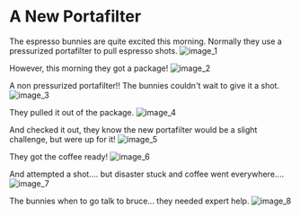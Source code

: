 # A New Portafilter

The espresso bunnies are quite excited this morning. Normally they use a pressurized portafilter to pull espresso shots.
![image_1](pictures/image_1.jpg)
<div style="page-break-after: always;"></div>

However, this morning they got a package!
![image_2](pictures/image_2.jpg)
<div style="page-break-after: always;"></div>

A non pressurized portafilter!! The bunnies couldn't wait to give it a shot.
![image_3](pictures/image_3.jpg)
<div style="page-break-after: always;"></div>

They pulled it out of the package.
![image_4](pictures/image_4.jpg)
<div style="page-break-after: always;"></div>

And checked it out, they know the new portafilter would be a slight challenge, but were up for it!
![image_5](pictures/image_5.jpg)
<div style="page-break-after: always;"></div>

They got the coffee ready!
![image_6](pictures/image_6.jpg)
<div style="page-break-after: always;"></div>

And attempted a shot.... but disaster stuck and coffee went everywhere....
![image_7](pictures/image_7.jpg)
<div style="page-break-after: always;"></div>

The bunnies when to go talk to bruce... they needed expert help.
![image_8](pictures/image_8.jpg)
<div style="page-break-after: always;"></div>